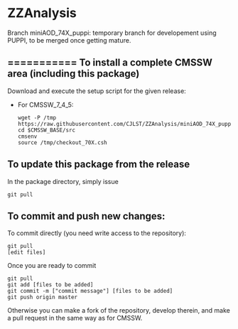 ZZAnalysis
==========
Branch miniAOD_74X_puppi: 
  temporary branch for developement using PUPPI, to be merged once getting mature.

===========
To install a complete CMSSW area (including this package)
------------------------------
Download and execute the setup script for the given release:

*   For CMSSW_7_4_5:

    ```
    wget -P /tmp https://raw.githubusercontent.com/CJLST/ZZAnalysis/miniAOD_74X_puppi/checkout_70X.csh
    cd $CMSSW_BASE/src
    cmsenv
    source /tmp/checkout_70X.csh
    ```

To update this package from the release
------------------------------------------
In the package directory, simply issue
```
git pull
```

To commit and push new changes:
------------------------------
To commit directly (you need write access to the repository):
```
git pull
[edit files]
```
Once you are ready to commit
```
git pull
git add [files to be added]
git commit -m ["commit message"] [files to be added]
git push origin master
```

Otherwise you can make a fork of the repository, develop therein, and make a pull request in the same way as for CMSSW.
